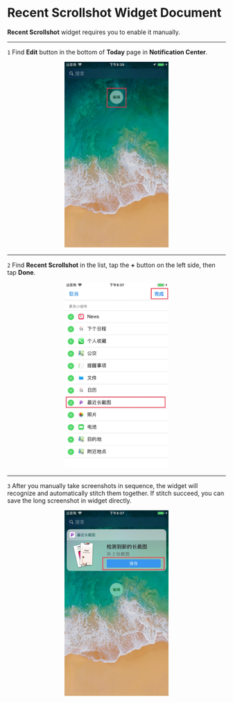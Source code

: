 # Recent Scrollshot Widget Document

**Recent Scrollshot** widget requires you to enable it manually.

---

`1` Find **Edit** button in the bottom of **Today** page in **Notification Center**.

<div align=center>
<img src="../image/guide-widget-1.jpg" width="240px" />
</div>

---

`2` Find **Recent Scrollshot** in the list, tap the **+** button on the left side, then tap **Done**.

<div align=center>
<img src="../image/guide-widget-2.jpg" width="240px" />
</div>

---

`3` After you manually take screenshots in sequence, the widget will recognize and automatically stitch them together. If stitch succeed, you can save the long screenshot in widget directly.

<div align=center>
<img src="../image/guide-widget-3.jpg" width="240px" />
</div>

